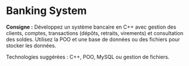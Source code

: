 # Banking System

**Consigne :**
Développez un système bancaire en C++ avec gestion des clients, comptes, transactions (dépôts, retraits, virements) et consultation des soldes. Utilisez la POO et une base de données ou des fichiers pour stocker les données.

Technologies suggérées : C++, POO, MySQL ou gestion de fichiers.

